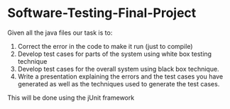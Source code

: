 # Software-Testing-Final-Project
Given all the java files our task is to:
1) Correct the error in the code to make it run (just to compile)
2) Develop test cases for parts of the system using white box testing technique
3) Develop test cases for the overall system using black box technique.
4) Write a presentation explaining the errors and the test cases you have generated as
well as the techniques used to generate the test cases. 

This will be done using the jUnit framework
